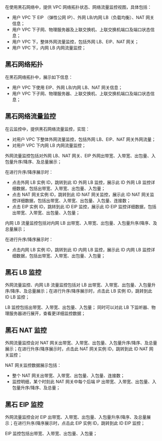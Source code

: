 在使用黑石网络中，提供 VPC 网络拓扑状态、网络流量监控视图，具体包括：
- 用户 VPC 下 EIP （弹性公网 IP）、外网 LB/内网 LB（负载均衡）、NAT 网关信息；
- 用户 VPC 下子网、物理服务器及上联交换机、上联交换机端口及端口状态信息；
- 用户 VPC 下，整体外网流量监控，包括外网 LB、EIP、NAT 网关；
- 用户 VPC 下，内网 LB 内网流量监控；

## 黑石网络拓扑
在黑石网络拓扑中，展示如下信息：
- 用户 VPC 下使用 EIP、外网 LB/内网 LB、NAT 网关信息；
- 用户 VPC 下子网、物理服务器、上联交换机、上联交换机端口及端口状态信息；

## 黑石网络流量监控
在云监控中，提供黑石网络流量监控，实现：
- 对用户 VPC 下整体外网流量监控，包括外网 LB、EIP、NAT 网关外网流量；
- 对用户 VPC 下内网 LB 内网流量监控；

外网流量监控包括对外网 LB、NAT 网关、EIP 外网出带宽、入带宽、出包量、入包量升序/降序、及总量展示；

在进行升序/降序展示时：
- 点击外网 LB 实例 ID，跳转到此 ID 外网 LB 监控，展示此 ID 外网 LB 监控详细数据，包括出带宽、入带宽、出包量、入包量；
- 点击 NAT 网关实例 ID，跳转到此 ID NAT 网关监控，展示此 ID NAT 网关监控详细数据，包括出带宽、入带宽、出包量、入包量、连接数；
- 点击 EIP 实例 ID，跳转到此 ID EIP 监控，展示此 ID EIP 监控详细数据，包括出带宽、入带宽、出包量、入包量；

内网 LB 流量监控包括对内网 LB 出带宽、入带宽、出包量、入包量升序/降序、及总量展示；

在进行升序/降序展示时：
- 点击内网 LB 实例 ID，跳转到此 ID 内网 LB 监控，展示此 ID 内网 LB 监控详细数据，包括出带宽、入带宽、出包量、入包量；

## 黑石 LB 监控
外网流量监控、内网 LB 流量监控包括对 LB 出带宽、入带宽、出包量、入包量升序/降序、及总量展示；在进行升序/降序展示时，点击此 LB 实例 ID，跳转到此 ID LB 监控；

LB 监控包括出带宽、入带宽、出包量、入包量；
同时可以对此 LB 下监听器、物理服务器进行展开，查看更详细监控数据；

## 黑石 NAT 监控
外网流量监控会对 NAT 网关出带宽、入带宽、出包量、入包量升序/降序、及总量展示；在进行升序/降序展示时，点击此 NAT 网关实例 ID，跳转到此 ID NAT 网关监控；

NAT 网关监控数据展示包括：
- 整个 NAT 网关出带宽、入带宽、出包量、入包量、连接数；
- 监控明细，某个时刻此 NAT 网关中每个后端 IP 出带宽、入带宽、出包量、入包量升序/降序、及总量；

## 黑石 EIP 监控
外网流量监控会对 EIP 出带宽、入带宽、出包量、入包量升序/降序、及总量展示；在进行升序/降序展示时，点击此 EIP 实例 ID，跳转到此 ID EIP 监控；

EIP 监控包括出带宽、入带宽、出包量、入包量；
